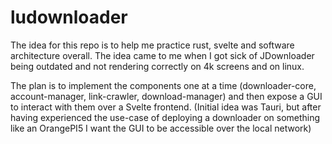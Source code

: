# ludownloader
The idea for this repo is to help me practice rust, svelte and software architecture overall. The idea came to me when I got sick of JDownloader being outdated and not rendering correctly on 4k screens and on linux.

The plan is to implement the components one at a time (downloader-core, account-manager, link-crawler, download-manager) and then expose a GUI to interact with them over a Svelte frontend. (Initial idea was Tauri, but after having experienced the use-case of deploying a downloader on something like an OrangePI5 I want the GUI to be accessible over the local network)
